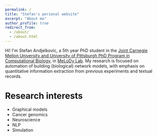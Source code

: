 ```yaml
---
permalink: /
title: "Stefan's personal website"
excerpt: "About me"
author_profile: true
redirect_from: 
  - /about/
  - /about.html
---
```


Hi! I'm Stefan Andjelkovic, a 5th year PhD student in the [Joint Carnegie Mellon University and University of Pittsburgh PhD Program in Computational Biology](http://www.compbio.cmu.edu), in [MeLoDy Lab](https://nmzlab.pitt.edu). My research is focused on automation of building (biological) network models, with emphasis on quantitative information extraction from previous experiments and textual records. 

Research interests
======
- Graphical models
- Cancer genomics
- Neuroscience
- NLP
- Simulation




